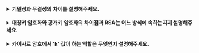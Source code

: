 <details>
  
<summary>
  <strong>기밀성과 무결성의 차이를 설명해주세요.</strong>
</summary>

<br>

1. **기밀성(confidentiality)**  
   - 정보가 허가된 사용자만 접근할 수 있도록 보호하는 것
2. **무결성(integrity)**  
   - 데이터가 변조되지 않고 원래 상태를 유지하는 것
<br>
</details>
  
<br>

<details>
  
<summary>
  <strong>대칭키 암호화와 공개키 암호화의 차이점과 RSA는 어느 방식에 속하는지지 설명해주세요.</strong>
</summary>

<br>

1. **대칭키 암호화** 
   - 송신자와 수신자가 같은 키를 사용하여 암호화와 복호화 수행
   - 장점 : 속도가 빠름
   - 단점 : 키를 안전하게 공유해야함함
2. **공개키 암호화** 
   - 공개키(모든 사람이 볼 수 있음)와 개인키(수신자만 알고 있음) 두 개의 키를 사용
   - 장점 : 키 공유 없이 안전한 통신 가능
   - 단점 : 대칭키보다 연산 속도가 느림

3. RSA
   - 공개키 암호화 방식, 보안성이 높아 전자서명과 키 교환에 주로 사용.
   - 실무에서는 RSA로 세션키를 교환한 후, 대칭키로 데이터 암호화하는 방식 사용.
</details>
  
<br>

<details>
  
<summary>
  <strong>카이사르 암호에서 'k' 값이 하는 역할은 무엇인지 설명해주세요.</strong>
</summary>

<br>

카이사르 암호에서 'k' 값은 평문의 각 문자를 몇 칸 이동시킬지를 결정하는 암호화 키 역할
<br>
</details>
  
<br>

